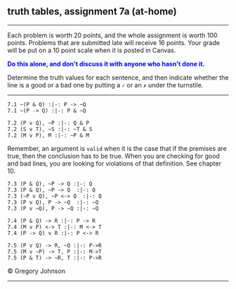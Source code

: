 ## truth tables, assignment 7a (at-home)

---

Each problem is worth 20 points, and the whole assignment is worth 100 points. Problems that are submitted late will receive 16 points. Your grade will be put on a 10 point scale when it is posted in Canvas.

<span style="color:blue">**Do this alone, and don't discuss it with anyone who hasn't done it.**</span>

Determine the truth values for each sentence, and then indicate whether the line is a good or a bad one by putting a `✓` or an `✗` under the turnstile. 

---


~~~{.TruthTable .Validity system="magnusSL" options="turnstilemark nocounterexample nodash" points="20" late-credit="16"}
7.1 ~(P & Q) :|-: P -> ~Q
7.1 ~(P -> Q) :|-: P & ~Q
~~~

~~~{.TruthTable .Validity system="magnusSL" options="turnstilemark nocounterexample nodash" points="20" late-credit="16"}
7.2 (P v Q), ~P :|-: Q & P
7.2 (S v T), ~S :|-: ~T & S
7.2 (M v P), M :|-: ~P & M
~~~


Remember, an argument is `valid` when it is the case that if the premises are true, then the conclusion has to be true. When you are checking for good and bad lines, you are looking for violations of that definition. See chapter 10. 


~~~{.TruthTable .Validity system="magnusSL" options="turnstilemark nocounterexample nodash" points="20" late-credit="16"}
7.3 (P & Q), ~P -> Q :|-: Q
7.3 (P & Q), ~P -> Q  :|-: Q 
7.3 (~P v Q), ~P <-> Q  :|-: Q 
7.3 (P v Q), P -> ~Q  :|-: ~Q 
7.3 (P v ~Q), P -> ~Q :|-: ~Q
~~~

~~~{.TruthTable .Validity system="magnusSL" options="turnstilemark nocounterexample nodash" points="20" late-credit="16"}
7.4 (P & Q) -> R :|-: P -> R
7.4 (M v P) <-> T :|-: M <-> T
7.4 (P -> Q) v R :|-: P <-> R
~~~

~~~{.TruthTable .Validity system="magnusSL" options="turnstilemark nocounterexample nodash autoAtoms" points="20" late-credit="16"}
7.5 (P v Q) -> R, ~Q :|-: P->R
7.5 (M v ~P) -> T, P :|-: M->T
7.5 (P & T) -> ~R, T :|-: P->R
~~~

<p>&copy; <script>document.write(new Date().getFullYear())</script> Gregory Johnson</p>


---
